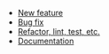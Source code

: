 <!-- Switch to Preview and select the template that applies best: -->

* [New feature](?expand=1&template=feat.md&labels=enhancement&title=feat%3A%20)
* [Bug fix](?expand=1&template=fix.md&labels=bug&title=fix%3A%20)
* [Refactor, lint, test, etc.](?expand=1&template=chore.md&labels=&title=chore%3A%20)
* [Documentation](?expand=1&template=misc.md&labels=documentation&title=docs%3A%20)
